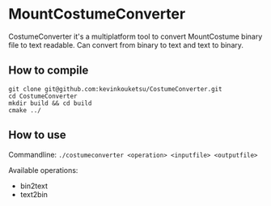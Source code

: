 # MountCostumeConverter

CostumeConverter it's a multiplatform tool to convert MountCostume binary file to text readable. Can convert from binary to text and text to binary.

## How to compile

```
git clone git@github.com:kevinkouketsu/CostumeConverter.git
cd CostumeConverter
mkdir build && cd build
cmake ../
```

## How to use

Commandline: `./costumeconverter <operation> <inputfile> <outputfile>`

Available operations:
- bin2text
- text2bin
